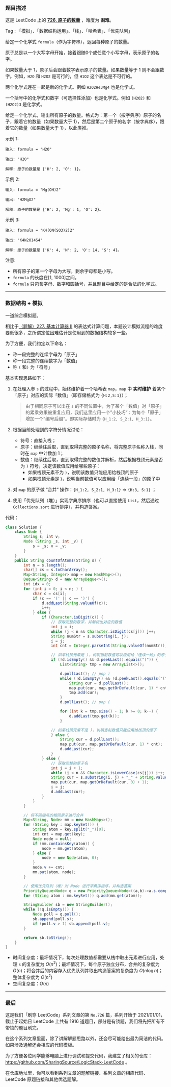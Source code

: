 ### 题目描述

这是 LeetCode 上的 **[726. 原子的数量](https://leetcode-cn.com/problems/number-of-atoms/solution/gong-shui-san-xie-shi-yong-xiao-ji-qiao-l5ak4/)** ，难度为 **困难**。

Tag : 「模拟」、「数据结构运用」、「栈」、「哈希表」、「优先队列」



给定一个化学式 `formula`（作为字符串），返回每种原子的数量。

原子总是以一个大写字母开始，接着跟随0个或任意个小写字母，表示原子的名字。

如果数量大于 1，原子后会跟着数字表示原子的数量。如果数量等于 1 则不会跟数字。例如，`H2O` 和 `H2O2` 是可行的，但 `H1O2` 这个表达是不可行的。

两个化学式连在一起是新的化学式。例如 `H2O2He3Mg4` 也是化学式。

一个括号中的化学式和数字（可选择性添加）也是化学式。例如 `(H2O2)` 和 `(H2O2)3` 是化学式。

给定一个化学式，输出所有原子的数量。格式为：第一个（按字典序）原子的名子，跟着它的数量（如果数量大于 1），然后是第二个原子的名字（按字典序），跟着它的数量（如果数量大于 1），以此类推。

示例 1:
```
输入: formula = "H2O"

输出: "H2O"

解释: 原子的数量是 {'H': 2, 'O': 1}。
```
示例 2:
```
输入: formula = "Mg(OH)2"

输出: "H2MgO2"

解释: 原子的数量是 {'H': 2, 'Mg': 1, 'O': 2}。
```
示例 3:
```
输入: formula = "K4(ON(SO3)2)2"

输出: "K4N2O14S4"

解释: 原子的数量是 {'K': 4, 'N': 2, 'O': 14, 'S': 4}。
```

注意:
* 所有原子的第一个字母为大写，剩余字母都是小写。
* `formula` 的长度在[1, 1000]之间。
* `formula` 只包含字母、数字和圆括号，并且题目中给定的是合法的化学式。

---

### 数据结构 + 模拟

一道综合模拟题。

相比于[（题解）227. 基本计算器 II](https://leetcode-cn.com/problems/basic-calculator-ii/solution/shi-yong-shuang-zhan-jie-jue-jiu-ji-biao-c65k/) 的表达式计算问题，本题设计模拟流程的难度要低很多，之所谓定位困难估计是使用到的数据结构较多一些。

为了方便，我们约定以下命名：
* 称一段完整的连续字母为「原子」
* 称一段完整的连续数字为「数值」
* 称 `(` 和`)` 为「符号」

基本实现思路如下：

1. 在处理入参 `s` 的过程中，始终维护着一个哈希表 `map`，`map` 中 **实时维护** 着某个「原子」对应的实际「数值」（即存储格式为 `{H:2,S:1}`）；
  
    > 由于相同原子可以出在 `s` 的不同位置中，为了某个「数值」对「原子」的累乘效果被重复应用，我们这里应用一个”小技巧“：为每个「原子」增加一个”编号后缀“。即实际存储时为 `{H_1:2, S_2:1, H_3:1}`。
    
2. 根据当前处理到的字符分情况讨论：
    * 符号：直接入栈；
    * 原子：继续往后取，直到取得完整的原子名称，将完整原子名称入栈，同时在 `map` 中计数加 $1$；
    * 数值：继续往后取，直到取得完整的数值并解析，然后根据栈顶元素是否为 `)` 符号，决定该数值应用给哪些原子：
        * 如果栈顶元素不为 `)`，说明该数值只能应用给栈顶的原子
        * 如果栈顶元素是 )，说明当前数值可以应用给「连续一段」的原子中

3. 对 `map` 的原子做 “合并” 操作：`{H_1:2, S_2:1, H_3:1}` => `{H:3, S:1}` ；

4. 使用「优先队列（堆）」实现字典序排序（也可以直接使用 `List`，然后通过 `Collections.sort` 进行排序），并构造答案。

代码：
```Java
class Solution {
    class Node {
        String s; int v;
        Node (String _s, int _v) {
            s = _s; v = _v;
        }
    }
    public String countOfAtoms(String s) {
        int n = s.length();
        char[] cs = s.toCharArray();
        Map<String, Integer> map = new HashMap<>();
        Deque<String> d = new ArrayDeque<>();
        int idx = 0;
        for (int i = 0; i < n; ) {
            char c = cs[i];
            if (c == '(' || c == ')') {
                d.addLast(String.valueOf(c));
                i++;
            } else {
                if (Character.isDigit(c)) {
                    // 获取完整的数字，并解析出对应的数值
                    int j = i;
                    while (j < n && Character.isDigit(cs[j])) j++;
                    String numStr = s.substring(i, j);
                    i = j;
                    int cnt = Integer.parseInt(String.valueOf(numStr));  

                    // 如果栈顶元素是 )，说明当前数值可以应用给「连续一段」的原子中
                    if (!d.isEmpty() && d.peekLast().equals(")")) {
                        List<String> tmp = new ArrayList<>();

                        d.pollLast(); // pop )
                        while (!d.isEmpty() && !d.peekLast().equals("(")) {
                            String cur = d.pollLast();
                            map.put(cur, map.getOrDefault(cur, 1) * cnt);
                            tmp.add(cur);
                        }
                        d.pollLast(); // pop (

                        for (int k = tmp.size() - 1; k >= 0; k--) {
                            d.addLast(tmp.get(k));
                        }

                    // 如果栈顶元素不是 )，说明当前数值只能应用给栈顶的原子
                    } else {
                        String cur = d.pollLast();
                        map.put(cur, map.getOrDefault(cur, 1) * cnt);
                        d.addLast(cur);
                    }
                } else {
                    // 获取完整的原子名
                    int j = i + 1;
                    while (j < n && Character.isLowerCase(cs[j])) j++;
                    String cur = s.substring(i, j) + "_" + String.valueOf(idx++);
                    map.put(cur, map.getOrDefault(cur, 0) + 1);
                    i = j;
                    d.addLast(cur);
                }
            }
        }

        // 将不同编号的相同原子进行合并
        Map<String, Node> mm = new HashMap<>();
        for (String key : map.keySet()) {
            String atom = key.split("_")[0];
            int cnt = map.get(key);
            Node node = null;
            if (mm.containsKey(atom)) {
                node = mm.get(atom);
            } else {
                node = new Node(atom, 0);
            }
            node.v += cnt;
            mm.put(atom, node);
        }

        // 使用优先队列（堆）对 Node 进行字典序排序，并构造答案
        PriorityQueue<Node> q = new PriorityQueue<Node>((a,b)->a.s.compareTo(b.s));
        for (String atom : mm.keySet()) q.add(mm.get(atom));

        StringBuilder sb = new StringBuilder();
        while (!q.isEmpty()) {
            Node poll = q.poll();
            sb.append(poll.s);
            if (poll.v > 1) sb.append(poll.v);
        }

        return sb.toString();
    }
}
```
* 时间复杂度：最坏情况下，每次处理数值都需要从栈中取出元素进行应用，处理 `s` 的复杂度为 $O(n^2)$；最坏情况下，每个原子独立分布，合并的复杂度为 $O(n)$；将合并后的内容存入优先队列并取出构造答案的复杂度为 $O(n\log{n})$；整体复杂度为 $O(n^2)$
* 空间复杂度：$O(n)$

---

### 最后

这是我们「刷穿 LeetCode」系列文章的第 `No.726` 篇，系列开始于 2021/01/01，截止于起始日 LeetCode 上共有 1916 道题目，部分是有锁题，我们将先把所有不带锁的题目刷完。

在这个系列文章里面，除了讲解解题思路以外，还会尽可能给出最为简洁的代码。如果涉及通解还会相应的代码模板。

为了方便各位同学能够电脑上进行调试和提交代码，我建立了相关的仓库：https://github.com/SharingSource/LogicStack-LeetCode 。

在仓库地址里，你可以看到系列文章的题解链接、系列文章的相应代码、LeetCode 原题链接和其他优选题解。

